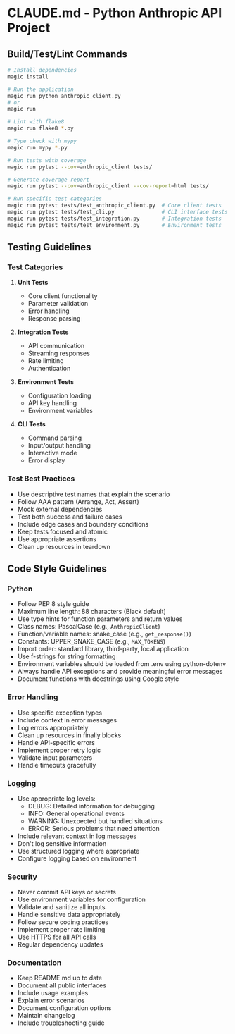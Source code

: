 # CLAUDE.md - Python Anthropic API Project

## Build/Test/Lint Commands

```bash
# Install dependencies
magic install

# Run the application
magic run python anthropic_client.py
# or 
magic run

# Lint with flake8
magic run flake8 *.py

# Type check with mypy
magic run mypy *.py

# Run tests with coverage
magic run pytest --cov=anthropic_client tests/

# Generate coverage report
magic run pytest --cov=anthropic_client --cov-report=html tests/

# Run specific test categories
magic run pytest tests/test_anthropic_client.py  # Core client tests
magic run pytest tests/test_cli.py               # CLI interface tests
magic run pytest tests/test_integration.py       # Integration tests
magic run pytest tests/test_environment.py       # Environment tests
```

## Testing Guidelines

### Test Categories
1. **Unit Tests**
   - Core client functionality
   - Parameter validation
   - Error handling
   - Response parsing

2. **Integration Tests**
   - API communication
   - Streaming responses
   - Rate limiting
   - Authentication

3. **Environment Tests**
   - Configuration loading
   - API key handling
   - Environment variables

4. **CLI Tests**
   - Command parsing
   - Input/output handling
   - Interactive mode
   - Error display

### Test Best Practices
- Use descriptive test names that explain the scenario
- Follow AAA pattern (Arrange, Act, Assert)
- Mock external dependencies
- Test both success and failure cases
- Include edge cases and boundary conditions
- Keep tests focused and atomic
- Use appropriate assertions
- Clean up resources in teardown

## Code Style Guidelines

### Python
- Follow PEP 8 style guide
- Maximum line length: 88 characters (Black default)
- Use type hints for function parameters and return values
- Class names: PascalCase (e.g., `AnthropicClient`)
- Function/variable names: snake_case (e.g., `get_response()`)
- Constants: UPPER_SNAKE_CASE (e.g., `MAX_TOKENS`)
- Import order: standard library, third-party, local application
- Use f-strings for string formatting
- Environment variables should be loaded from .env using python-dotenv
- Always handle API exceptions and provide meaningful error messages
- Document functions with docstrings using Google style

### Error Handling
- Use specific exception types
- Include context in error messages
- Log errors appropriately
- Clean up resources in finally blocks
- Handle API-specific errors
- Implement proper retry logic
- Validate input parameters
- Handle timeouts gracefully

### Logging
- Use appropriate log levels:
  - DEBUG: Detailed information for debugging
  - INFO: General operational events
  - WARNING: Unexpected but handled situations
  - ERROR: Serious problems that need attention
- Include relevant context in log messages
- Don't log sensitive information
- Use structured logging where appropriate
- Configure logging based on environment

### Security
- Never commit API keys or secrets
- Use environment variables for configuration
- Validate and sanitize all inputs
- Handle sensitive data appropriately
- Follow secure coding practices
- Implement proper rate limiting
- Use HTTPS for all API calls
- Regular dependency updates

### Documentation
- Keep README.md up to date
- Document all public interfaces
- Include usage examples
- Explain error scenarios
- Document configuration options
- Maintain changelog
- Include troubleshooting guide
